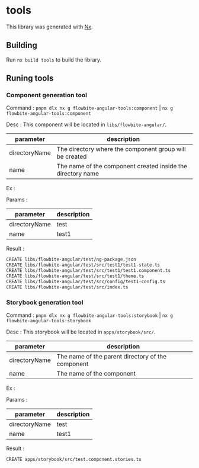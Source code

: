 # tools

This library was generated with [Nx](https://nx.dev).

## Building

Run `nx build tools` to build the library.

## Runing tools

### Component generation tool

Command : `pnpm dlx nx g flowbite-angular-tools:component` | `nx g flowbite-angular-tools:component`

Desc : This component will be located in `libs/flowbite-angular/`.

| parameter     | description                                                 |
| ------------- | ----------------------------------------------------------- |
| directoryName | The directory where the component group will be created     |
| name          | The name of the component created inside the directory name |

Ex :

Params :

| parameter     | description |
| ------------- | ----------- |
| directoryName | test        |
| name          | test1       |

Result :

```bash
CREATE libs/flowbite-angular/test/ng-package.json
CREATE libs/flowbite-angular/test/src/test1/test1-state.ts
CREATE libs/flowbite-angular/test/src/test1/test1.component.ts
CREATE libs/flowbite-angular/test/src/test1/theme.ts
CREATE libs/flowbite-angular/test/src/config/test1-config.ts
CREATE libs/flowbite-angular/test/src/index.ts
```

### Storybook generation tool

Command : `pnpm dlx nx g flowbite-angular-tools:storybook` | `nx g flowbite-angular-tools:storybook`

Desc : This storybook will be located in `apps/storybook/src/`.

| parameter     | description                                       |
| ------------- | ------------------------------------------------- |
| directoryName | The name of the parent directory of the component |
| name          | The name of the component                         |

Ex :

Params :

| parameter     | description |
| ------------- | ----------- |
| directoryName | test        |
| name          | test1       |

Result :

```bash
CREATE apps/storybook/src/test.component.stories.ts
```
